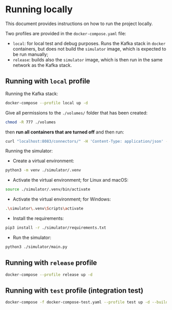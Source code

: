 # Running locally

This document provides instructions on how to run the project locally.

Two profiles are provided in the `docker-compose.yaml` file:

- `local`: for local test and debug purposes. Runs the Kafka stack in `docker` containers,
  but does not build the `simulator` image, which is expected to be run manually;
- `release`: builds also the `simulator` image, which is then run in the same network as the Kafka stack.

## Running with `local` profile

Running the Kafka stack:

```bash
docker-compose --profile local up -d
```

Give all permissions to the `./volumes/` folder that has been created:

```bash
chmod -R 777 ./volumes
```

then **run all containers that are turned off** and then run:

```bash
curl "localhost:8083/connectors/" -H 'Content-Type: application/json' -d @./redpanda/connectors/configs/clickhouse.json
```

Running the simulator:

- Create a virtual environment:

```bash
python3 -m venv ./simulator/.venv
```

- Activate the virtual environment; for Linux and macOS:

```bash
source ./simulator/.venv/bin/activate
```

- Activate the virtual environment; for Windows:

```bash
.\simulator\.venv\Scripts\activate
```

- Install the requirements:

```bash
pip3 install -r ./simulator/requirements.txt
```

- Run the simulator:

```bash
python3 ./simulator/main.py
```

## Running with `release` profile

```bash
docker-compose --profile release up -d
```

## Running with `test` profile (integration test)

```bash
docker-compose -f docker-compose-test.yaml --profile test up -d --build
```
